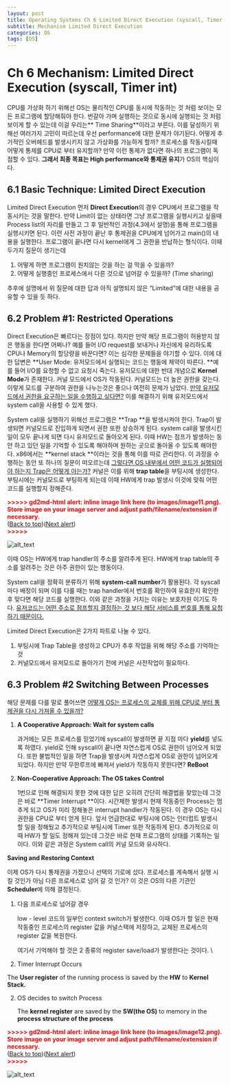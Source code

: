 ```yaml
---
layout: post
title: Operating Systems Ch 6 Limited Direct Execution (syscall, Timer int)
subtitle: Mechanism Limited Direct Execution 
categories: OS
tags: [OS]
---
```


# Ch 6 Mechanism: Limited Direct Execution (syscall, Timer int)

CPU를 가상화 하기 위해선 OS는 물리적인 CPU를 동시에 작동하는 것 처럼 보이는 모든 프로그램에 할당해줘야 한다. 번갈아 가며 실행하는 것으로 동시에 실행되는 것 처럼 보이게 할 수 있는데 이걸 우리는** Time Sharing**이라고 부른다. 이를 달성하기 위해선 여러가지 고민이 따르는데 우선 performance에 대한 문제가 야기된다. 어떻게 추가적인 오버헤드를 발생시키지 않고 가상화를 가능하게 할까? 프로세스를 작동시킬때 어떻게 통제를 CPU로 부터 유지할까? 만약 이런 통제가 없다면 하나의 프로그램이 독점할 수 있다. **그래서 최종 목표는 High performance와 통제권 유지**가 OS의 핵심이다.


## 6.1 Basic Technique: Limited Direct Execution

Limited Direct Execution 먼저 **Direct Execution**의 경우 CPU에서 프로그램을 작동시키는 것을 말한다. 만약 Limit이 없는 상태라면 그냥 프로그램을 실행시키고 싶을때 Process list의 자리를 만들고 그 후 일반적인 과정(4.3에서 설명)을 통해 프로그램을 실행시키면 된다. 이런 사전 과정이 끝난 후 통제권을 CPU에게 넘어가고 main()의 내용을 실행한다. 프로그램이 끝나면 다시 kernel에게 그 권한을 반납하는 형식이다. 이때 두가지 질문이 생기는데



1. 어떻게 하면 프로그램이 원치않는 것을 하는 걸 막을 수 있을까?
2. 어떻게 실행중인 프로세스에서 다른 것으로 넘어갈 수 있을까? (Time sharing)

추후에 설명에서 위 질문에 대한 답과 아직 설명되지 않은 “Limited”에 대한 내용을 공유할 수 있을 듯 하다.


## 6.2 Problem #1: Restricted Operations

Direct Execution은 빠르다는 장점이 있다. 하지만 만약 해당 프로그램이 허용받지 않은 행동을 한다면 어쩌나? 예를 들어 I/O request를 보내거나 자신에게 유리하도록 CPU나 Memory의 할당량을 바꾼다면? 이는 심각한 문제들을 야기할 수 있다. 이에 대한 답변은 **User Mode: 유저모드에서 실행되는 코드는 행동에 제약이 따른다. **예를 들어 I/O를 요청할 수 없고 요청시 죽는다. 유저모드에 대한 반대 개념으로 **Kernel Mode**가 존재한다. 커널 모드에서 OS가 작동된다. 커널모드는 더 높은 권한을 갖는다. 이렇게 모드를 구분하여 권한을 나누는것은 좋으나 여전히 문제가 남았다. <span style="text-decoration:underline;">만약 유저모드에서 권한을 요구하는 일을 수행하고 싶다면?</span> 이를 해결하기 위해 유저모드에서 system call을 사용할 수 있게 했다.

System call을 실행하기 위해선 프로그램은 **Trap **을 발생시켜야 한다. Trap이 발생되면 커널모드로 진입하게 되면서 권한 또한 상승하게 된다. system call을 발생시킨 일이 모두 끝나게 되면 다시 유저모드로 돌아오게 된다. 이때 HW는 점프가 발생하는 동안 하고 있던 일을 기억할 수 있도록 해야하며 원하는 곳으로 돌아올 수 있도록 해야한다. x86에서는 **kernel stack **이라는 것을 통해 이를 따로 관리한다. 이 과정을 수행하는 동안 또 하나의 질문이 떠오르는데 <span style="text-decoration:underline;">그렇다면 OS 내부에서 어떤 코드가 실행되어야 하는지 Trap은 어떻게 아는가?</span> 커널은 이를 위해 **trap table**을 부팅시에 생성한다. 부팅시에는 커널모드로 부팅하게 되는데 이때 HW에게 trap 발생시 이것에 맞춰 어떤 코드를 실행할지 정해준다. 



<p id="gdcalert11" ><span style="color: red; font-weight: bold">>>>>>  gd2md-html alert: inline image link here (to images/image11.png). Store image on your image server and adjust path/filename/extension if necessary. </span><br>(<a href="#">Back to top</a>)(<a href="#gdcalert12">Next alert</a>)<br><span style="color: red; font-weight: bold">>>>>> </span></p>


![alt_text](images/image11.png "image_tooltip")


이때 OS는 HW에게 trap handler의 주소를 알려주게 된다. HW에게 trap table의 주소를 알려주는 것은 아주 권한이 있는 행동이다.  

System call을 정확히 분류하기 위해 **system-call number**가 활용된다. 각 syscall 마다 배정이 되며 이를 다룰 때는 trap handler에서 번호를 확인하여 유효한지 확인한 후 맞다면 해당 코드를 실행한다. 이와 같은 과정을 거치는 이유는 보호차원 이기도 하다. <span style="text-decoration:underline;">유저코드는 어떤 주소로 점프할지 결정하는 것 보다 해당 서비스를 번호를 통해 요청하기 때문이다. </span>

Limited Direct Execution은 2가지 파트로 나눌 수 있다. 



1. 부팅시에 Trap Table을 생성하고 CPU가 추후 작업을 위해 해당 주소를 기억하는 것
2. 커널모드에서 유저모드로 돌아가기 전에 커널은 사전작업이 필요하다. 


## 6.3 Problem #2 Switching Between Processes

해당 문제를 다를 말로 풀어쓰면 <span style="text-decoration:underline;">어떻게 OS는 프로세스의 교체를 위해 CPU로 부터 통제권을 다시 가져올 수 있을까?</span>



1. **A Cooperative Approach: Wait for system calls**

    과거에는 모든 프로세스를 믿었기에 syscall이 발생하면 끝 지점 마다 **yield**를 넣도록 하였다. yield로 인해 syscall이 끝나면 자연스럽게 OS로 권한이 넘어오게 되었다. 또한 불법적인 일을 하면 Trap을 발생시켜 자연스럽게 OS로 권한이 넘어오게 되었다. 하지만 만약 무한루프에 빠져서 yield가 작동하지 못한다면? **ReBoot**

2. **Non-Cooperative Approach: The OS takes Control**

    1번으로 인해 해결되지 못한 것에 대한 답은 오히려 간단히 해결법을 찾았는데 그것은 바로 **Timer Interrupt **이다. 시간제한 발생시 현재 작동중인 Process는 멈추게 되고 OS가 미리 정해놓은 interrupt handler가 작동된다. 이 경우 OS는 다시 권한을 CPU로 부터 얻게 된다. 앞서 언급한대로 부팅시에 OS는 인터럽트 발생시 할 일을 정해뒀고 추가적으로 부팅시에 Timer 또한 작동하게 된다. 추가적으로 이때 HW가 할 일도 정해져 있는데 그것은 바로 현재 프로그램의 상태를 기록하는 일이다. 이와 같은 과정은 System call의 커널 모드와 유사하다.


**Saving and Restoring Context**

이제 OS가 다시 통제권을 가졌으니 선택의 기로에 섰다. 프로세스를 계속해서 실행 시킬 것인가 아님 다른 프로세스로 넘어 갈 것 인가? 이 것은 OS의 다른 기관인 **Scheduler**에 의해 결정된다. 



1. 다음 프로세스로 넘어갈 경우

    low - level 코드의 일부인 context switch가 발생한다. 이때 OS가 할 일은 현재 작동중인 프로세스의 register 값을 커널스택에 저장하고, 교체된 프로세스의 register 값을 복원한다. 


    여기서 기억해야 할 것은 2 종류의 register save/load가 발생한다는 것이다. \


1. Timer Interrupt Occurs

 The **User register** of the running process is saved by the **HW** to **Kernel Stack.**



2. OS decides to switch Process

	The **kernel register** are saved by the **SW(the OS)** to memory in the **process structure of the process**



<p id="gdcalert12" ><span style="color: red; font-weight: bold">>>>>>  gd2md-html alert: inline image link here (to images/image12.png). Store image on your image server and adjust path/filename/extension if necessary. </span><br>(<a href="#">Back to top</a>)(<a href="#gdcalert13">Next alert</a>)<br><span style="color: red; font-weight: bold">>>>>> </span></p>


![alt_text](images/image12.png "image_tooltip")